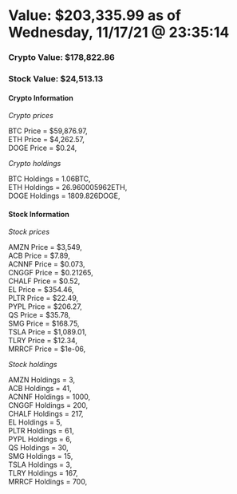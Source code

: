 # Value: $203,335.99 as of Wednesday, 11/17/21 @ 23:35:14 

### Crypto Value: $178,822.86

### Stock Value: $24,513.13

#### Crypto Information 
*Crypto prices* 

BTC Price = $59,876.97,  
ETH Price = $4,262.57,  
DOGE Price = $0.24,  


*Crypto holdings* 

BTC Holdings = 1.06BTC,  
ETH Holdings = 26.960005962ETH,  
DOGE Holdings = 1809.826DOGE,  


#### Stock Information 

*Stock prices* 

AMZN Price = $3,549,  
ACB Price = $7.89,  
ACNNF Price = $0.073,  
CNGGF Price = $0.21265,  
CHALF Price = $0.52,  
EL Price = $354.46,  
PLTR Price = $22.49,  
PYPL Price = $206.27,  
QS Price = $35.78,  
SMG Price = $168.75,  
TSLA Price = $1,089.01,  
TLRY Price = $12.34,  
MRRCF Price = $1e-06,  


*Stock holdings* 

AMZN Holdings = 3,  
ACB Holdings = 41,  
ACNNF Holdings = 1000,  
CNGGF Holdings = 200,  
CHALF Holdings = 217,  
EL Holdings = 5,  
PLTR Holdings = 61,  
PYPL Holdings = 6,  
QS Holdings = 30,  
SMG Holdings = 15,  
TSLA Holdings = 3,  
TLRY Holdings = 167,  
MRRCF Holdings = 700,  


